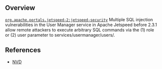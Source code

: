 ## Overview
[`org.apache.portals.jetspeed-2:jetspeed-security`](http://search.maven.org/#search%7Cga%7C1%7Ca%3A%22jetspeed-security%22)
Multiple SQL injection vulnerabilities in the User Manager service in Apache Jetspeed before 2.3.1 allow remote attackers to execute arbitrary SQL commands via the (1) role or (2) user parameter to services/usermanager/users/.

## References
- [NVD](https://web.nvd.nist.gov/view/vuln/detail?vulnId=CVE-2016-0710)